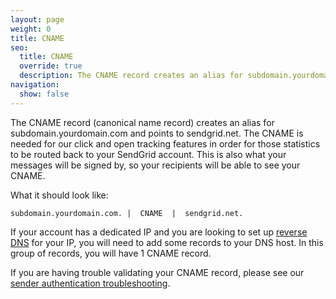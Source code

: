 ```yaml
---
layout: page
weight: 0
title: CNAME
seo:
  title: CNAME
  override: true
  description: The CNAME record creates an alias for subdomain.yourdomain.com and points it to another domain
navigation:
  show: false
---
```


The CNAME record (canonical name record) creates an alias for subdomain.yourdomain.com and points to sendgrid.net. The CNAME is needed for our click and open tracking features in order for those statistics to be routed back to your SendGrid account. This is also what your messages will be signed by, so your recipients will be able to see your CNAME.

What it should look like:

```
subdomain.yourdomain.com. |  CNAME  |  sendgrid.net.
```

If your account has a dedicated IP and you are looking to set up [reverse DNS]({{root_url}}/ui/account-and-settings/how-to-set-up-reverse-dns/) for your IP, you will need to add some records to your DNS host. In this group of records, you will have 1 CNAME record.

If you are having trouble validating your CNAME record, please see our [sender authentication troubleshooting]({{root_url}}/ui/account-and-settings/troubleshooting-sender-authentication/).

